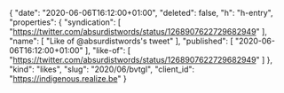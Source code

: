 {
  "date": "2020-06-06T16:12:00+01:00",
  "deleted": false,
  "h": "h-entry",
  "properties": {
    "syndication": [
      "https://twitter.com/absurdistwords/status/1268907622729682949"
    ],
    "name": [
      "Like of @absurdistwords's tweet"
    ],
    "published": [
      "2020-06-06T16:12:00+01:00"
    ],
    "like-of": [
      "https://twitter.com/absurdistwords/status/1268907622729682949"
    ]
  },
  "kind": "likes",
  "slug": "2020/06/bvtgl",
  "client_id": "https://indigenous.realize.be"
}
